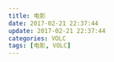 ```yaml
---
title: 电影
date: 2017-02-21 22:37:44
update: 2017-02-21 22:37:44
categories: VOLC
tags: [电影, VOLC]
---
```

